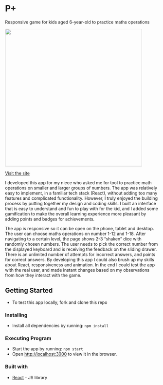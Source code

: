 # P+
Responsive game for kids aged 6-year-old to practice maths operations

<img src="./P+2.gif" width="450" />

[Visit the site](http://game-for-pola.herokuapp.com/)

I developed this app for my niece who asked me for tool to practice math operations on smaller and larger groups of numbers. The app was relatively easy to implement, in a familiar tech stack (React), without adding too many features and complicated functionality. However, I truly enjoyed the building process by putting together my design and coding skills. I built an interface that is easy to understand and fun to play with for the kid, and I added some gamification to make the overall learning experience more pleasant by adding points and badges for achievements.

The app is responsive so it can be open on the phone, tablet and desktop. The user can choose maths operations on number 1-12 and 1-18. After navigating to a certain level, the page shows 2-3 “shaken” dice with randomly chosen numbers. The user needs to pick the correct number from the displayed keyboard and is receiving the feedback on the sliding drawer. There is an unlimited number of attempts for incorrect answers, and points for correct answers. By developing this app I could also brush up my skills about React, responsiveness and animation. In the end I could test the app with the real user, and made instant changes based on my observations from how they interact with the game. 

## Getting Started
- To test this app locally, fork and clone this repo 

### Installing
- Install all dependencies by running: `npm install`

### Executing Program
- Start the app by running: `npm start`  
- Open [http://localhost:3000](http://localhost:3000) to view it in the browser.

### Built with

- [React](https://reactjs.org/) - JS library




